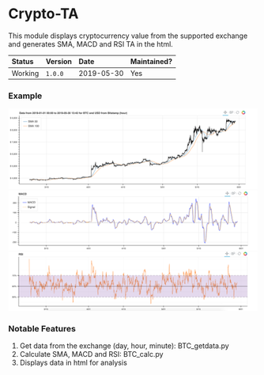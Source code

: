 # Crypto-TA

This module displays cryptocurrency value from the supported exchange and generates SMA, MACD and RSI TA in the html. 

| Status  | Version | Date       | Maintained? |
|:------- |:------- |:---------- |:----------- |
| Working | `1.0.0` | 2019-05-30 | Yes         |

### Example
![Example of Crypto-TA SMA](images/sma.png?raw=true "Example screenshot")
![Example of Crypto-TA MACD](images/macd.png?raw=true "Example screenshot")
![Example of Crypto-TA RSI](images/rsi.png?raw=true "Example screenshot")

### Notable Features
1. Get data from the exchange (day, hour, minute): BTC_getdata.py
2. Calculate SMA, MACD and RSI: BTC_calc.py
3. Displays data in html for analysis
